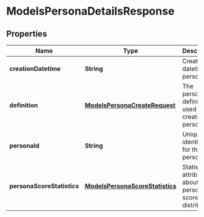 

# ModelsPersonaDetailsResponse


## Properties

| Name | Type | Description | Notes |
|------------ | ------------- | ------------- | -------------|
|**creationDatetime** | **String** | Creation datetime of persona |  |
|**definition** | [**ModelsPersonaCreateRequest**](ModelsPersonaCreateRequest.md) | The persona definition used to create this persona |  |
|**personaId** | **String** | Unique identifier for the persona |  |
|**personaScoreStatistics** | [**ModelsPersonaScoreStatistics**](ModelsPersonaScoreStatistics.md) | Statistical attributes about the persona score distribution |  |



